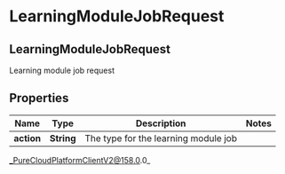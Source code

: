 # LearningModuleJobRequest

## LearningModuleJobRequest
Learning module job request

## Properties

|Name | Type | Description | Notes|
|------------ | ------------- | ------------- | -------------|
| **action** | **String** | The type for the learning module job | |



_PureCloudPlatformClientV2@158.0.0_

